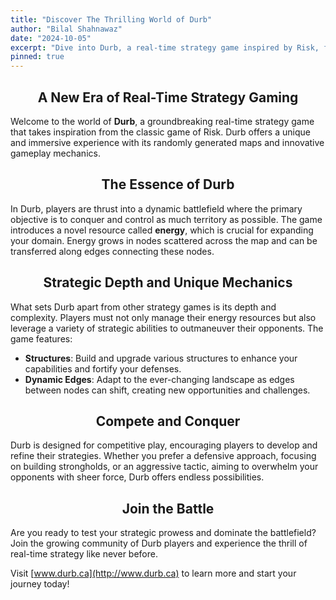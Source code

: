 ```yaml
---
title: "Discover The Thrilling World of Durb"
author: "Bilal Shahnawaz"
date: "2024-10-05"
excerpt: "Dive into Durb, a real-time strategy game inspired by Risk, featuring randomly generated maps, strategic abilities, and dynamic gameplay."
pinned: true
---
```


## <center>A New Era of Real-Time Strategy Gaming</center>
Welcome to the world of **Durb**, a groundbreaking real-time strategy game that takes inspiration from the classic game of Risk. Durb offers a unique and immersive experience with its randomly generated maps and innovative gameplay mechanics.

## <center>The Essence of Durb</center>
In Durb, players are thrust into a dynamic battlefield where the primary objective is to conquer and control as much territory as possible. The game introduces a novel resource called **energy**, which is crucial for expanding your domain. Energy grows in nodes scattered across the map and can be transferred along edges connecting these nodes.

## <center>Strategic Depth and Unique Mechanics</center>
What sets Durb apart from other strategy games is its depth and complexity. Players must not only manage their energy resources but also leverage a variety of strategic abilities to outmaneuver their opponents. The game features:

- **Structures**: Build and upgrade various structures to enhance your capabilities and fortify your defenses.
- **Dynamic Edges**: Adapt to the ever-changing landscape as edges between nodes can shift, creating new opportunities and challenges.

## <center>Compete and Conquer</center>
Durb is designed for competitive play, encouraging players to develop and refine their strategies. Whether you prefer a defensive approach, focusing on building strongholds, or an aggressive tactic, aiming to overwhelm your opponents with sheer force, Durb offers endless possibilities.

## <center>Join the Battle</center>
Are you ready to test your strategic prowess and dominate the battlefield? Join the growing community of Durb players and experience the thrill of real-time strategy like never before.

Visit [www.durb.ca](http://www.durb.ca) to learn more and start your journey today!